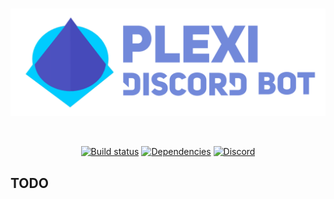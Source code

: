 <div align="center">
  <br />
  <p>
    <a href="https://nigecat.github.io/Plexi/"><img src="banner.png" width="546" alt="Plexi" /></a>
  </p>
  <br />
  <p>
    <a href="https://nigecat.github.io/Plexi/"><img src="https://circleci.com/gh/Nigecat/Plexi.svg?style=svg&circle-token=5401c770dc2a6dad53621bbe9a9371bf47835a26" alt="Build status" /></a>
    <a href="https://david-dm.org/Nigecat/Plexi"><img src="https://img.shields.io/david/Nigecat/Plexi.svg?maxAge=3600" alt="Dependencies" /></a>
    <a href="https://nigecat.github.io/Plexi/support"><img src="https://img.shields.io/discord/621181741972979722.svg?label=&logo=discord&logoColor=ffffff&color=7389D8&labelColor=6A7EC2" alt="Discord" /></a>
  </p>
</div>

## TODO
